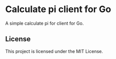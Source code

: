 # Calculate pi client for Go

A simple calculate pi for client for Go.

## License

This project is licensed under the MIT License.